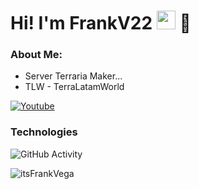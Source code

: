 <h1>Hi! I'm FrankV22 <img src="https://raw.githubusercontent.com/iampavangandhi/iampavangandhi/master/gifs/Hi.gif" width="30px"> 🚀</h1>

### About Me:
- Server Terraria Maker...
- TLW  -  TerraLatamWorld

<a href="https://[www.youtube.com/channel/UCUORUOKKg8Ezj4tBJb_cRUQ](https://www.youtube.com/@FrankV22)"><img alt="Youtube" src="https://img.shields.io/badge/Youtube-FrankV22-blue?style=flat-square&logo=youtube"></a>

### Technologies


![GitHub Activity](https://github-readme-stats.vercel.app/api?username=itsFrankV22&show_icons=true)

<p align="left"> <img src="https://komarev.com/ghpvc/?username=itsFrankV22=Profile%20views&color=0e75b6&style=flat" alt="itsFrankVega" /> </p>
